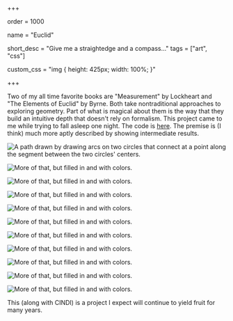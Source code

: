 +++

order = 1000

name = "Euclid"

short_desc = "Give me a straightedge and a compass..."
tags = ["art", "css"]

custom_css = "img { height: 425px; width: 100%; }"

+++

Two of my all time favorite books are "Measurement" by Lockheart and "The Elements of Euclid" by Byrne. Both take nontraditional approaches to exploring geometry. Part of what is magical about them is the way that they build an intuitive depth that doesn't rely on formalism. This project came to me while trying to fall asleep one night. The code is [here](https://github.com/gbdubs/euclid). The premise is (I think) much more aptly described by showing intermediate results. 

![A path drawn by drawing arcs on two circles that connect at a point along the segment between the two circles' centers.](../img/euclid_1.svg)

![More of that, but filled in and with colors.](../img/euclid_2.svg)

![More of that, but filled in and with colors.](../img/euclid_3.svg)

![More of that, but filled in and with colors.](../img/euclid_3a.svg)

![More of that, but filled in and with colors.](../img/euclid_4.svg)

![More of that, but filled in and with colors.](../img/euclid_5.svg)

![More of that, but filled in and with colors.](../img/euclid_6.svg)

![More of that, but filled in and with colors.](../img/euclid_7.svg)

![More of that, but filled in and with colors.](../img/euclid_8.svg)

![More of that, but filled in and with colors.](../img/euclid_9.svg)

![More of that, but filled in and with colors.](../img/euclid_10.svg)

This (along with CINDI) is a project I expect will continue to yield fruit for many years.
